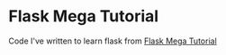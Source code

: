 # Flask Mega Tutorial

Code I've written to learn flask from [Flask Mega Tutorial](https://blog.miguelgrinberg.com/post/the-flask-mega-tutorial-part-i-hello-world)